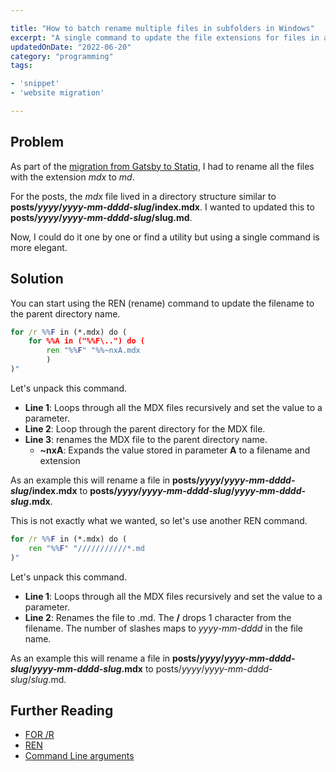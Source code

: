 ```yaml
---

title: "How to batch rename multiple files in subfolders in Windows"
excerpt: "A single command to update the file extensions for files in all the subfolders using a single command in Windows command prompt"
updatedOnDate: "2022-06-20"
category: "programming"
tags:

- 'snippet'
- 'website migration'

---
```


## Problem

As part of the [migration from Gatsby to Statiq](./migrating-gatsby-statiq), I had to rename all the files with the extension _mdx_ to _md_.

For the posts, the _mdx_ file lived in a directory structure similar to **posts/_yyyy_/_yyyy-mm-dddd-slug_/index.mdx**. I wanted to updated this to **posts/_yyyy_/_yyyy-mm-dddd-slug_/slug.md**.

Now, I could do it one by one or find a utility but using a single command is more elegant.

## Solution

You can start using the REN (rename) command to update the filename to the parent directory name.

```bat
for /r %%F in (*.mdx) do (
    for %%A in ("%%F\..") do (
        ren "%%F" "%%~nxA.mdx
        )
)"
```

Let's unpack this command.

- **Line 1**: Loops through all the MDX files recursively and set the value to a parameter.
- **Line 2**: Loop through the parent directory for the MDX file.
- **Line 3**: renames the MDX file to the parent directory name.
  - **~nxA**: Expands the value stored in parameter **A** to a filename and extension

As an example this will rename a file in **posts/_yyyy_/_yyyy-mm-dddd-slug_/index.mdx** to **posts/_yyyy_/_yyyy-mm-dddd-slug_/_yyyy-mm-dddd-slug_.mdx**.

This is not exactly what we wanted, so let's use another REN command.

```bat
for /r %%F in (*.mdx) do (
    ren "%%F" "///////////*.md
)"
```

Let's unpack this command.

- **Line 1**: Loops through all the MDX files recursively and set the value to a parameter.
- **Line 2**: Renames the file to .md. The **/** drops 1 character from the filename. The number of slashes maps to _yyyy-mm-dddd_ in the file name.

As an example this will rename a file in **posts/_yyyy_/_yyyy-mm-dddd-slug_/_yyyy-mm-dddd-slug_.mdx** to posts/_yyyy_/_yyyy-mm-dddd-slug_/_slug_.md.

## Further Reading

- [FOR /R](https://ss64.com/nt/for_r.html)
- [REN](https://ss64.com/nt/ren.html)
- [Command Line arguments](https://ss64.com/nt/syntax-args.html)
